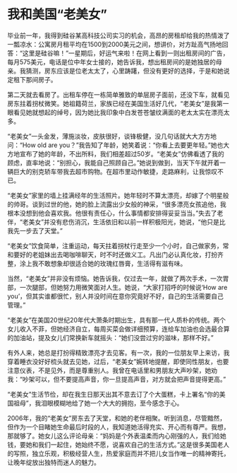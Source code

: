 # 我和美国“老美女”

毕业前一年，我得到硅谷某高科技公司实习的机会，高昂的房租却给我的热情泼了一瓢凉水：公寓房月租平均在1500到2000美元之间，想讲价，对方趾高气扬地回答：“这里是硅谷嘛！”一星期后，好运气来啦！在网上看到一则出租房间的广告，每月575美元，电话是位中年女士接的，她告诉我，想出租房间的是她独居的母亲。我猜测，房东应该是位老太太了，心里踌躇，但没有更好的选择，于是和她说定租下那间房子。 

第二天就去看房了。出租车停在一栋简单雅致的单层房子面前，还没下车，就看见房东拄着拐杖微笑。她祖籍荷兰，家族已经在美国生活好几代，“老美女”是我第一眼看见她就想起的绰号，因为她比我印象中白发苍苍皱纹满面的老太太实在漂亮太多。 

“老美女”一头金发，薄施淡妆，皮肤很好，谈锋极健，没几句话就大大方方地问：“How old are you？”我告知了年龄，她笑着说：“你看上去要更年轻。”她也大方地宣布了她的年龄，不出所料，我们相差超过50岁。“老美女”仿佛看透了我的顾虑，直率地说：“别担心，我能自己照顾自己。”她说到做到，当天下午就开着一辆巨大的别克轿车带我去超市购物。在超市里动作敏捷，走路麻利，让我惊叹不已。 

“老美女”家里的墙上挂满经年的生活照片。她年轻时不算太漂亮，却嫁了个明星般的帅哥。谈到过世的他，她的脸上流露出少女般的神采，“很多漂亮女孩追他，我根本没想到他会喜欢我。他很有责任心，什么事情都安排得妥妥当当。”失去了老伴，“老美女”并没有悲伤消沉，生活依旧和以前一样积极阳光，她说，“他只是比我先一步去了天堂。” 

“老美女”饮食简单，注重运动，每天拄着拐杖行走至少一个小时，自己做家务，常和要好的老姐妹出去喝咖啡聊天，时不时还做义工。凡出门必认真化妆，打扮齐整，涂上我不敢想象却很适合她的玫瑰红唇膏，生活得有滋有味。 

当然，“老美女”并非没有烦恼。她告诉我，仅过去一年，就做了两次手术，一次胃部，一次腿部，但她努力用微笑面对人生。她说，“大家打招呼的时候说‘How are you’，但其实谁都很忙，别人并没时间在意你究竟好不好，自己的生活需要自己管理。” 

“老美女”在美国20世纪20年代大萧条时期出生，具有那一代人质朴的传统。两个女儿收入不菲，但她经济自立，每周买菜会做详细预算，连给车加油也会选最合算的加油站，提及女儿们常换新车就摇头：“她们没尝过穷的滋味，那样不好。” 

有外人来，她总是打扮得精致漂亮才去见客。有一次，我的一位朋友早上来访，我穿着睡衣没好好梳头就去见她，过后，“老美女”婉转地提醒，即使同性朋友，也要注意仪表，不是见外，而是尊重别人。我曾在电话里和男朋友大声吵架，她劝我：“吵架可以，但不要提高声音，你一旦提高声音，对方就会把声音提得更高。” 

“老美女”生活节俭，却在我生日那天出其不意去订了个大蛋糕，卡上署名“你的美国祖母”，我泪眼模糊地给了她一个大大的拥抱，至今感念于心。 

2006年，我的“老美女”房东去了天堂，和她的老伴相聚。听到消息，尽管黯然，但作为一个目睹她生命最后时段的人，我知道她活得充实、开心而有尊严。我想，那就够了。她女儿这么评论母亲：“妈妈是个外表温柔而内心刚强的人，我们给她钱，要她和我们一起住，她始终不愿，说喜欢自己的生活方式。”这是很多美国老人的写照，独立乐观，积极经营人生，热爱家庭而并不把儿女当作唯一的精神寄托，让晚年绽放出独特而迷人的魅力。